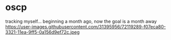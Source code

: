 # oscp
tracking myself...
beginning a month ago, now the goal is a month away
https://user-images.githubusercontent.com/31395956/72119289-f07eca80-3321-11ea-9ff5-0a156d9ef72c.jpeg
